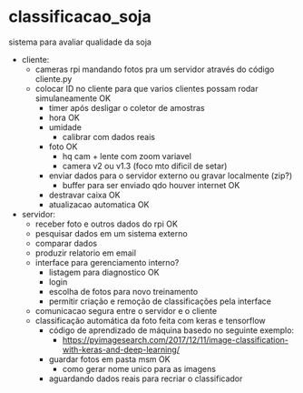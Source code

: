 # classificacao_soja
sistema para avaliar qualidade da soja

- cliente:
  - cameras rpi mandando fotos pra um servidor através do código cliente.py
  - colocar ID no cliente para que varios clientes possam rodar simulaneamente OK
	- timer após desligar o coletor de amostras
	- hora OK
	- umidade 
		- calibrar com dados reais
	- foto OK
		- hq cam + lente com zoom variavel
		- camera v2 ou v1.3 (foco mto dificil de setar)
	- enviar dados para o servidor externo ou gravar localmente (zip?)
		- buffer para ser enviado qdo houver internet OK
	- destravar caixa OK
	- atualizacao automatica OK
- servidor:
	- receber foto e outros dados do rpi OK
	- pesquisar dados em um sistema externo
	- comparar dados
	- produzir relatorio em email
	- interface para gerenciamento interno?
		- listagem para diagnostico OK
		- login
		- escolha de fotos para novo treinamento
		- permitir criação e remoção de classificações pela interface
	- comunicacao segura entre o servidor e o cliente
  - classificação automática da foto feita com keras e tensorflow
  	- código de aprendizado de máquina basedo no seguinte exemplo:
  		- https://pyimagesearch.com/2017/12/11/image-classification-with-keras-and-deep-learning/
	- guardar fotos em pasta msm OK
		- como gerar nome unico para as imagens
	- aguardando dados reais para recriar o classificador
	
	
